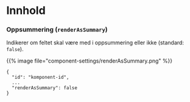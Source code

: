 # Innhold

<!-- begin intro -->
### Oppsummering (`renderAsSummary`)

Indikerer om feltet skal være med i oppsummering eller ikke (standard: `false`).

<!-- end intro -->


<!-- begin asd -->

{{% image file="component-settings/renderAsSummary.png" %}}

<!-- end asd -->


<!-- begin code -->

```json{hl_lines="4"}
{
  "id": "komponent-id",
  ...
  "renderAsSummary": false
}
```

<!-- end code -->


<!-- begin more -->


<!-- end more -->